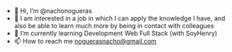 - 👋 Hi, I’m @nachonogueras
- 👀 I am interested in a job in which I can apply the knowledge I have, and also be able to learn much more by being in contact with colleagues
- 🌱 I’m currently learning Development Web Full Stack (with SoyHenry)
- 📫 How to reach me noguerasnacho@gmail.com
